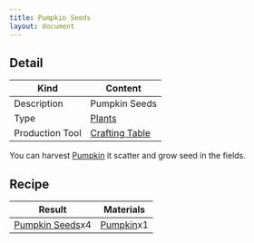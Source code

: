 ```yaml
---
title: Pumpkin Seeds
layout: document
---
```

## Detail

|Kind|Content|
|---|---|
|Description|Pumpkin Seeds|
|Type|[Plants](Plants)|
|Production Tool|[Crafting Table](Crafting_Table)|

You can harvest [Pumpkin](Pumpkin) it scatter and grow seed in the fields.

## Recipe

|Result|Materials|
|---|---|
|[Pumpkin Seeds](Pumpkin_Seeds)x4|[Pumpkin](Pumpkin)x1|
